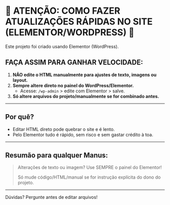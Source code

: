  # 🚨 ATENÇÃO: COMO FAZER ATUALIZAÇÕES RÁPIDAS NO SITE (ELEMENTOR/WORDPRESS) 🚨

Este projeto foi criado usando Elementor (WordPress).

## FAÇA ASSIM PARA GANHAR VELOCIDADE:

1. **NÃO edite o HTML manualmente para ajustes de texto, imagens ou layout.**
2. **Sempre altere direto no painel do WordPress/Elementor.**
   - Acesse: `/wp-admin` > edite com Elementor > salve.
3. **Só altere arquivos do projeto/manualmente se for combinado antes.**

---

## Por quê?
- Editar HTML direto pode quebrar o site e é lento.
- Pelo Elementor tudo é rápido, sem risco e sem gastar crédito à toa.

---

## Resumão para qualquer Manus:
> Alterações de texto ou imagem? Use SEMPRE o painel do Elementor!
>
> Só mude código/HTML/manual se for instrução explícita do dono do projeto.

---

Dúvidas? Pergunte antes de editar arquivos!
